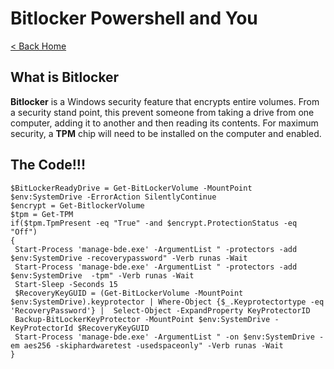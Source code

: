 # Bitlocker Powershell and You

[< Back Home](/)

## What is Bitlocker

**Bitlocker** is a Windows security feature that encrypts entire volumes. From a security stand point, this prevent someone from taking a drive from one computer, adding it to another and then reading its contents. 
For maximum security, a **TPM** chip will need to be installed on the computer and enabled.

## The Code!!!

```
$BitLockerReadyDrive = Get-BitLockerVolume -MountPoint $env:SystemDrive -ErrorAction SilentlyContinue
$encrypt = Get-BitlockerVolume
$tpm = Get-TPM
if($tpm.TpmPresent -eq "True" -and $encrypt.ProtectionStatus -eq "Off")
{
 Start-Process 'manage-bde.exe' -ArgumentList " -protectors -add $env:SystemDrive -recoverypassword" -Verb runas -Wait
 Start-Process 'manage-bde.exe' -ArgumentList " -protectors -add $env:SystemDrive  -tpm" -Verb runas -Wait
 Start-Sleep -Seconds 15
 $RecoveryKeyGUID = (Get-BitLockerVolume -MountPoint $env:SystemDrive).keyprotector | Where-Object {$_.Keyprotectortype -eq 'RecoveryPassword'} |  Select-Object -ExpandProperty KeyProtectorID
 Backup-BitLockerKeyProtector -MountPoint $env:SystemDrive -KeyProtectorId $RecoveryKeyGUID
 Start-Process 'manage-bde.exe' -ArgumentList " -on $env:SystemDrive -em aes256 -skiphardwaretest -usedspaceonly" -Verb runas -Wait
}
```